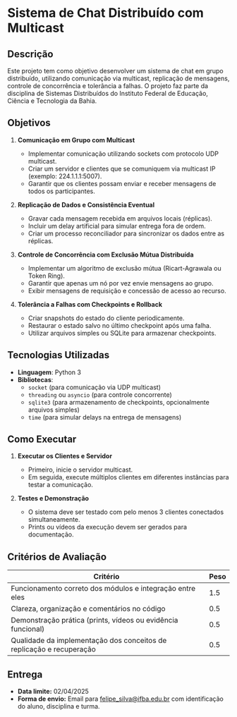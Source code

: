 # Sistema de Chat Distribuído com Multicast

## Descrição
Este projeto tem como objetivo desenvolver um sistema de chat em grupo distribuído, utilizando comunicação via multicast, replicação de mensagens, controle de concorrência e tolerância a falhas. O projeto faz parte da disciplina de Sistemas Distribuídos do Instituto Federal de Educação, Ciência e Tecnologia da Bahia.

## Objetivos
1. **Comunicação em Grupo com Multicast**
   - Implementar comunicação utilizando sockets com protocolo UDP multicast.
   - Criar um servidor e clientes que se comuniquem via multicast IP (exemplo: 224.1.1.1:5007).
   - Garantir que os clientes possam enviar e receber mensagens de todos os participantes.
   
2. **Replicação de Dados e Consistência Eventual**
   - Gravar cada mensagem recebida em arquivos locais (réplicas).
   - Incluir um delay artificial para simular entrega fora de ordem.
   - Criar um processo reconciliador para sincronizar os dados entre as réplicas.

3. **Controle de Concorrência com Exclusão Mútua Distribuída**
   - Implementar um algoritmo de exclusão mútua (Ricart-Agrawala ou Token Ring).
   - Garantir que apenas um nó por vez envie mensagens ao grupo.
   - Exibir mensagens de requisição e concessão de acesso ao recurso.

4. **Tolerância a Falhas com Checkpoints e Rollback**
   - Criar snapshots do estado do cliente periodicamente.
   - Restaurar o estado salvo no último checkpoint após uma falha.
   - Utilizar arquivos simples ou SQLite para armazenar checkpoints.

## Tecnologias Utilizadas
- **Linguagem**: Python 3
- **Bibliotecas**:
  - `socket` (para comunicação via UDP multicast)
  - `threading` ou `asyncio` (para controle concorrente)
  - `sqlite3` (para armazenamento de checkpoints, opcionalmente arquivos simples)
  - `time` (para simular delays na entrega de mensagens)

## Como Executar
1. **Executar os Clientes e Servidor**
   - Primeiro, inicie o servidor multicast.
   - Em seguida, execute múltiplos clientes em diferentes instâncias para testar a comunicação.

2. **Testes e Demonstração**
   - O sistema deve ser testado com pelo menos 3 clientes conectados simultaneamente.
   - Prints ou vídeos da execução devem ser gerados para documentação.

## Critérios de Avaliação
| Critério | Peso |
|-----------|------|
| Funcionamento correto dos módulos e integração entre eles | 1.5 |
| Clareza, organização e comentários no código | 0.5 |
| Demonstração prática (prints, vídeos ou evidência funcional) | 0.5 |
| Qualidade da implementação dos conceitos de replicação e recuperação | 0.5 |

## Entrega
- **Data limite:** 02/04/2025
- **Forma de envio:** Email para felipe_silva@ifba.edu.br com identificação do aluno, disciplina e turma.
